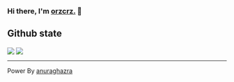 ### Hi there, I'm [orzcrz.](https://orzcrz.github.io/) 👋

## Github state

<a>
  <img align="center" src="https://github-readme-stats.vercel.app/api?username=orzcrz&theme=material-palenight" />
</a>

<a>
  <img align="center" src="https://github-readme-stats.vercel.app/api/top-langs/?username=orzcrz&layout=compact&theme=material-palenight" />
</a>

--- 

Power By [anuraghazra](https://github.com/anuraghazra/github-readme-stats)

